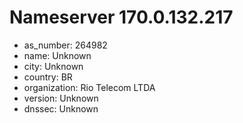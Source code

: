 # Nameserver 170.0.132.217

* as_number: 264982
* name: Unknown
* city: Unknown
* country: BR
* organization: Rio Telecom LTDA
* version: Unknown
* dnssec: Unknown
